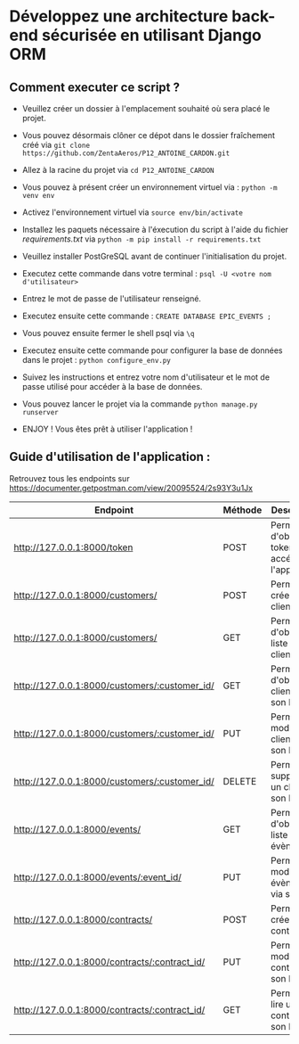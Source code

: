# Développez une architecture back-end sécurisée en utilisant Django ORM

## Comment executer ce script ?
* Veuillez créer un dossier à l'emplacement souhaité où sera placé le projet.
* Vous pouvez désormais clôner ce dépot dans le dossier fraîchement créé via `git clone https://github.com/ZentaAeros/P12_ANTOINE_CARDON.git`
* Allez à la racine du projet via `cd P12_ANTOINE_CARDON`
* Vous pouvez à présent créer un environnement virtuel via : `python -m venv env`
* Activez l'environnement virtuel via `source env/bin/activate`
* Installez les paquets nécessaire à l'éxecution du script à l'aide du fichier *requirements.txt* via `python -m pip install -r requirements.txt`

* Veuillez installer PostGreSQL avant de continuer l'initialisation du projet.
* Executez cette commande dans votre terminal : `psql -U <votre nom d'utilisateur>`
* Entrez le mot de passe de l'utilisateur renseigné.
* Executez ensuite cette commande : `CREATE DATABASE EPIC_EVENTS ;`
* Vous pouvez ensuite fermer le shell psql via `\q`
* Executez ensuite cette commande pour configurer la base de données dans le projet : `python configure_env.py`
* Suivez les instructions et entrez votre nom d'utilisateur et le mot de passe utilisé pour accéder à la base de données.
* Vous pouvez lancer le projet via la commande `python manage.py runserver`
* ENJOY ! Vous êtes prêt à utiliser l'application !

## Guide d'utilisation de l'application :
Retrouvez tous les endpoints sur https://documenter.getpostman.com/view/20095524/2s93Y3u1Jx

|   Endpoint   |  Méthode |   Description |
|---           |---          |---            |
|http://127.0.0.1:8000/token| POST | Permet d'obtenir un token pour accéder à l'application            |
|http://127.0.0.1:8000/customers/| POST | Permet de créer un client            |
|http://127.0.0.1:8000/customers/| GET | Permet d'obtenir la liste des clients            |
|http://127.0.0.1:8000/customers/:customer_id/| GET | Permet d'obtenir un client via son ID            |
|http://127.0.0.1:8000/customers/:customer_id/| PUT | Permet de modifier un client via son ID            |
|http://127.0.0.1:8000/customers/:customer_id/| DELETE | Permet de supprimer un client via son ID            |
|http://127.0.0.1:8000/events/| GET | Permet d'obtenir la liste des évènements          |
|http://127.0.0.1:8000/events/:event_id/| PUT | Permet de modifier un évènement via son ID |
|http://127.0.0.1:8000/contracts/| POST | Permet de créer un contrat |
|http://127.0.0.1:8000/contracts/:contract_id/| PUT | Permet de modifier un contrat via son ID |
|http://127.0.0.1:8000/contracts/:contract_id/| GET | Permet de lire un contrat via son ID |
